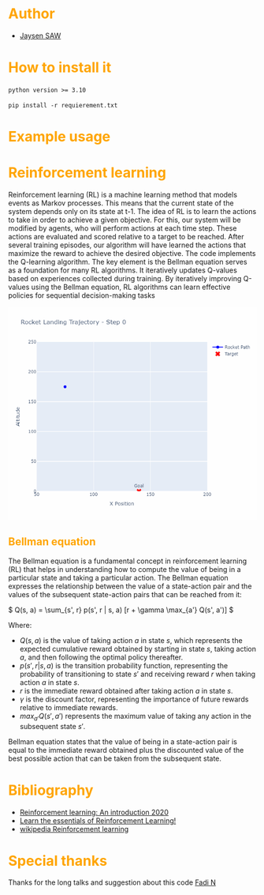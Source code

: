 # <span style="color:orange">Author</span>

* [Jaysen SAW](https://www.linkedin.com/in/jaysen-sawmynaden-a5409367/)

# <span style="color:orange">How to install it</span>
`python version >= 3.10`

`pip install -r requierement.txt`

# <span style="color:orange">Example usage</span>

# <span style="color:orange">Reinforcement learning</span>

Reinforcement learning (RL) is a machine learning method that models events as Markov processes. This means that the current state of the system depends only on its state at t-1.
The idea of RL is to learn the actions to take in order to achieve a given objective. For this, our system will be modified by agents, who will perform actions at each time step. These actions are evaluated and scored relative to a target to be reached. After several training episodes, our algorithm will have learned the actions that maximize the reward to achieve the desired objective.
The code implements the Q-learning algorithm. The key element is the Bellman equation serves as a foundation for many RL algorithms. It iteratively updates Q-values based on experiences collected during training. By iteratively improving Q-values using the Bellman equation, RL algorithms can learn effective policies for sequential decision-making tasks

<img src="notebook\frames\rocket_trajectory.gif"/>


## <span style="color:orange">Bellman equation</span>

The Bellman equation is a fundamental concept in reinforcement learning (RL) that helps in understanding how to compute the value of being in a particular state and taking a particular action. The Bellman equation expresses the relationship between the value of a state-action pair and the values of the subsequent state-action pairs that can be reached from it:

$ Q(s, a) = \sum_{s', r} p(s', r | s, a) [r + \gamma \max_{a'} Q(s', a')] $

Where:
- $Q(s, a)$ is the value of taking action $a$ in state $s$, which represents the expected cumulative reward obtained by starting in state $s$, taking action $a$, and then following the optimal policy thereafter.
- $p(s', r | s, a)$ is the transition probability function, representing the probability of transitioning to state $s'$ and receiving reward $r$ when taking action $a$ in state $s$.
- $r$ is the immediate reward obtained after taking action $a$ in state $s$.
- $\gamma$ is the discount factor, representing the importance of future rewards relative to immediate rewards.
- $max_{a'} Q(s', a')$ represents the maximum value of taking any action in the subsequent state $s'$.

Bellman equation states that the value of being in a state-action pair is equal to the immediate reward obtained plus the discounted value of the best possible action that can be taken from the subsequent state.


# <span style="color:orange">Bibliography</span>

* [Reinforcement learning: An introduction 2020](http://incompleteideas.net/book/RLbook2020.pdf)
* [Learn the essentials of Reinforcement Learning!](https://towardsdatascience.com/reinforcement-learning-101-e24b50e1d292)
* [wikipedia Reinforcement learning](https://en.wikipedia.org/wiki/Reinforcement_learning)

# <span style="color:orange">Special thanks</span>

Thanks for the long talks and suggestion about this code [Fadi N](https://github.com/fadinammour)

